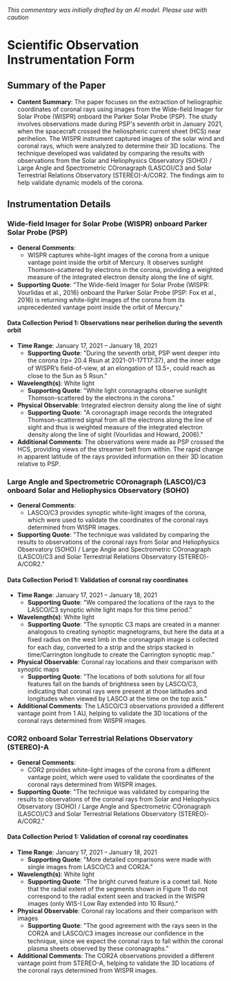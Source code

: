 _This commentary was initially drafted by an AI model. Please use with caution_

# Scientific Observation Instrumentation Form

## Summary of the Paper
- **Content Summary**: The paper focuses on the extraction of heliographic coordinates of coronal rays using images from the Wide-field Imager for Solar Probe (WISPR) onboard the Parker Solar Probe (PSP). The study involves observations made during PSP's seventh orbit in January 2021, when the spacecraft crossed the heliospheric current sheet (HCS) near perihelion. The WISPR instrument captured images of the solar wind and coronal rays, which were analyzed to determine their 3D locations. The technique developed was validated by comparing the results with observations from the Solar and Heliophysics Observatory (SOHO) / Large Angle and Spectrometric COronagraph (LASCO)/C3 and Solar Terrestrial Relations Observatory (STEREO)-A/COR2. The findings aim to help validate dynamic models of the corona.

## Instrumentation Details

### Wide-field Imager for Solar Probe (WISPR) onboard Parker Solar Probe (PSP)
- **General Comments**:
   - WISPR captures white-light images of the corona from a unique vantage point inside the orbit of Mercury. It observes sunlight Thomson-scattered by electrons in the corona, providing a weighted measure of the integrated electron density along the line of sight.
- **Supporting Quote**: "The Wide-ﬁeld Imager for Solar Probe (WISPR: Vourlidas et al., 2016) onboard the Parker Solar Probe (PSP: Fox et al., 2016) is returning white-light images of the corona from its unprecedented vantage point inside the orbit of Mercury."

#### Data Collection Period 1: Observations near perihelion during the seventh orbit
- **Time Range**: January 17, 2021 – January 18, 2021
   - **Supporting Quote**: "During the seventh orbit, PSP went deeper into the corona (rp= 20.4 Rsun at 2021-01-17T17:37), and the inner edge of WISPR’s ﬁeld-of-view, at an elongation of 13.5◦, could reach as close to the Sun as 5 Rsun."
- **Wavelength(s)**: White light
   - **Supporting Quote**: "White light coronagraphs observe sunlight Thomson-scattered by the electrons in the corona."
- **Physical Observable**: Integrated electron density along the line of sight
   - **Supporting Quote**: "A coronagraph image records the integrated Thomson-scattered signal from all the electrons along the line of sight and thus is weighted measure of the integrated electron density along the line of sight (Vourlidas and Howard, 2006)."
- **Additional Comments**: The observations were made as PSP crossed the HCS, providing views of the streamer belt from within. The rapid change in apparent latitude of the rays provided information on their 3D location relative to PSP.

### Large Angle and Spectrometric COronagraph (LASCO)/C3 onboard Solar and Heliophysics Observatory (SOHO)
- **General Comments**:
   - LASCO/C3 provides synoptic white-light images of the corona, which were used to validate the coordinates of the coronal rays determined from WISPR images.
- **Supporting Quote**: "The technique was validated by comparing the results to observations of the coronal rays from Solar and Heliophysics Observatory (SOHO) / Large Angle and Spectrometric COronagraph (LASCO)/C3 and Solar Terrestrial Relations Observatory (STEREO)-A/COR2."

#### Data Collection Period 1: Validation of coronal ray coordinates
- **Time Range**: January 17, 2021 – January 18, 2021
   - **Supporting Quote**: "We compared the locations of the rays to the LASCO/C3 synoptic white light maps for this time period."
- **Wavelength(s)**: White light
   - **Supporting Quote**: "The synoptic C3 maps are created in a manner analogous to creating synoptic magnetograms, but here the data at a ﬁxed radius on the west limb in the coronagraph image is collected for each day, converted to a strip and the strips stacked in time/Carrington longitude to create the Carrington synoptic map."
- **Physical Observable**: Coronal ray locations and their comparison with synoptic maps
   - **Supporting Quote**: "The locations of both solutions for all four features fall on the bands of brightness seen by LASCO/C3, indicating that coronal rays were present at those latitudes and longitudes when viewed by LASCO at the time on the top axis."
- **Additional Comments**: The LASCO/C3 observations provided a different vantage point from 1 AU, helping to validate the 3D locations of the coronal rays determined from WISPR images.

### COR2 onboard Solar Terrestrial Relations Observatory (STEREO)-A
- **General Comments**:
   - COR2 provides white-light images of the corona from a different vantage point, which were used to validate the coordinates of the coronal rays determined from WISPR images.
- **Supporting Quote**: "The technique was validated by comparing the results to observations of the coronal rays from Solar and Heliophysics Observatory (SOHO) / Large Angle and Spectrometric COronagraph (LASCO)/C3 and Solar Terrestrial Relations Observatory (STEREO)-A/COR2."

#### Data Collection Period 1: Validation of coronal ray coordinates
- **Time Range**: January 17, 2021 – January 18, 2021
   - **Supporting Quote**: "More detailed comparisons were made with single images from LASCO/C3 and COR2A."
- **Wavelength(s)**: White light
   - **Supporting Quote**: "The bright curved feature is a comet tail. Note that the radial extent of the segments shown in Figure 11 do not correspond to the radial extent seen and tracked in the WISPR images (only WIS-I Low Ray extended into 10 Rsun)."
- **Physical Observable**: Coronal ray locations and their comparison with images
   - **Supporting Quote**: "The good agreement with the rays seen in the COR2A and LASCO/C3 images increase our conﬁdence in the technique, since we expect the coronal rays to fall within the coronal plasma sheets observed by these coronagraphs."
- **Additional Comments**: The COR2A observations provided a different vantage point from STEREO-A, helping to validate the 3D locations of the coronal rays determined from WISPR images.
